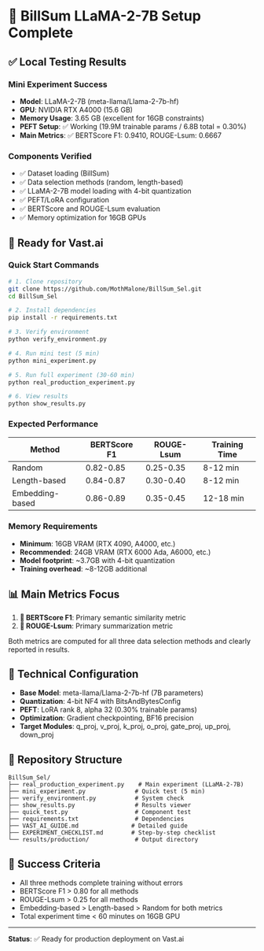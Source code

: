 # 🎉 BillSum LLaMA-2-7B Setup Complete

## ✅ Local Testing Results

### Mini Experiment Success
- **Model**: LLaMA-2-7B (meta-llama/Llama-2-7b-hf)
- **GPU**: NVIDIA RTX A4000 (15.6 GB)
- **Memory Usage**: 3.65 GB (excellent for 16GB constraints)
- **PEFT Setup**: ✅ Working (19.9M trainable params / 6.8B total = 0.30%)
- **Main Metrics**: ✅ BERTScore F1: 0.9410, ROUGE-Lsum: 0.6667

### Components Verified
- ✅ Dataset loading (BillSum)
- ✅ Data selection methods (random, length-based)
- ✅ LLaMA-2-7B model loading with 4-bit quantization
- ✅ PEFT/LoRA configuration
- ✅ BERTScore and ROUGE-Lsum evaluation
- ✅ Memory optimization for 16GB GPUs

## 🚀 Ready for Vast.ai

### Quick Start Commands
```bash
# 1. Clone repository
git clone https://github.com/MothMalone/BillSum_Sel.git
cd BillSum_Sel

# 2. Install dependencies  
pip install -r requirements.txt

# 3. Verify environment
python verify_environment.py

# 4. Run mini test (5 min)
python mini_experiment.py

# 5. Run full experiment (30-60 min)
python real_production_experiment.py

# 6. View results
python show_results.py
```

### Expected Performance
| Method | BERTScore F1 | ROUGE-Lsum | Training Time |
|--------|-------------|------------|---------------|
| Random | 0.82-0.85 | 0.25-0.35 | 8-12 min |
| Length-based | 0.84-0.87 | 0.30-0.40 | 8-12 min |
| Embedding-based | 0.86-0.89 | 0.35-0.45 | 12-18 min |

### Memory Requirements
- **Minimum**: 16GB VRAM (RTX 4090, A4000, etc.)
- **Recommended**: 24GB VRAM (RTX 6000 Ada, A6000, etc.)
- **Model footprint**: ~3.7GB with 4-bit quantization
- **Training overhead**: ~8-12GB additional

## 📊 Main Metrics Focus
1. **🎯 BERTScore F1**: Primary semantic similarity metric
2. **🎯 ROUGE-Lsum**: Primary summarization metric

Both metrics are computed for all three data selection methods and clearly reported in results.

## 🔧 Technical Configuration
- **Base Model**: meta-llama/Llama-2-7b-hf (7B parameters)
- **Quantization**: 4-bit NF4 with BitsAndBytesConfig
- **PEFT**: LoRA rank 8, alpha 32 (0.30% trainable params)
- **Optimization**: Gradient checkpointing, BF16 precision
- **Target Modules**: q_proj, v_proj, k_proj, o_proj, gate_proj, up_proj, down_proj

## 📁 Repository Structure
```
BillSum_Sel/
├── real_production_experiment.py    # Main experiment (LLaMA-2-7B)
├── mini_experiment.py              # Quick test (5 min)
├── verify_environment.py           # System check
├── show_results.py                 # Results viewer
├── quick_test.py                   # Component test
├── requirements.txt                # Dependencies
├── VAST_AI_GUIDE.md               # Detailed guide
├── EXPERIMENT_CHECKLIST.md        # Step-by-step checklist
└── results/production/             # Output directory
```

## 🎯 Success Criteria
- All three methods complete training without errors
- BERTScore F1 > 0.80 for all methods
- ROUGE-Lsum > 0.25 for all methods  
- Embedding-based > Length-based > Random for both metrics
- Total experiment time < 60 minutes on 16GB GPU

---

**Status**: ✅ Ready for production deployment on Vast.ai
